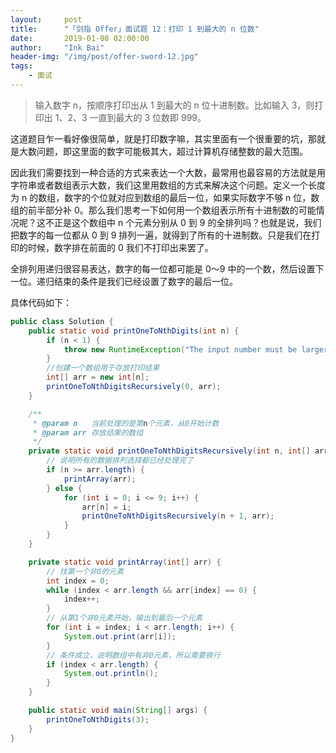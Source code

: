 ```yaml
---
layout:     post
title:      "「剑指 Offer」面试题 12：打印 1 到最大的 n 位数"
date:       2019-01-08 02:00:00
author:     "Ink Bai"
header-img: "/img/post/offer-sword-12.jpg"
tags:
    - 面试
---
```


> 输入数字 n，按顺序打印出从 1 到最大的 n 位十进制数。比如输入 3，则打印出 1、2、3 一直到最大的 3 位数即 999。

这道题目乍一看好像很简单，就是打印数字嘛，其实里面有一个很重要的坑，那就是大数问题，即这里面的数字可能极其大，超过计算机存储整数的最大范围。

因此我们需要找到一种合适的方式来表达一个大数，最常用也最容易的方法就是用字符串或者数组表示大数，我们这里用数组的方式来解决这个问题。定义一个长度为 n 的数组，数字的个位就对应到数组的最后一位，如果实际数字不够 n 位，数组的前半部分补 0。那么我们思考一下如何用一个数组表示所有十进制数的可能情况呢？这不正是这个数组中 n 个元素分别从 0 到 9 的全排列吗？也就是说，我们把数字的每一位都从 0 到 9 排列一遍，就得到了所有的十进制数。只是我们在打印的时候，数字排在前面的 0 我们不打印出来罢了。

全排列用递归很容易表达，数字的每一位都可能是 0～9 中的一个数，然后设置下一位。递归结束的条件是我们已经设置了数字的最后一位。

具体代码如下：

```java
public class Solution {
    public static void printOneToNthDigits(int n) {
        if (n < 1) {
            throw new RuntimeException("The input number must be larger than 0!");
        }
        //创建一个数组用于存放打印结果
        int[] arr = new int[n];
        printOneToNthDigitsRecursively(0, arr);
    }

    /**
     * @param n   当前处理的是第n个元素，从0开始计数
     * @param arr 存放结果的数组
     */
    private static void printOneToNthDigitsRecursively(int n, int[] arr) {
        // 说明所有的数据排列选择都已经处理完了
        if (n >= arr.length) {
            printArray(arr);
        } else {
            for (int i = 0; i <= 9; i++) {
                arr[n] = i;
                printOneToNthDigitsRecursively(n + 1, arr);
            }
        }
    }

    private static void printArray(int[] arr) {
        // 找第一个非0的元素
        int index = 0;
        while (index < arr.length && arr[index] == 0) {
            index++;
        }
        // 从第1个非0元素开始，输出到最后一个元素
        for (int i = index; i < arr.length; i++) {
            System.out.print(arr[i]);
        }
        // 条件成立，说明数组中有非0元素，所以需要换行
        if (index < arr.length) {
            System.out.println();
        }
    }

    public static void main(String[] args) {
        printOneToNthDigits(3);
    }
}
```
